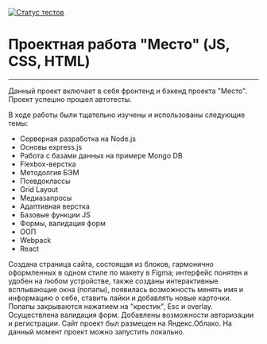 [![Статус тестов](../../actions/workflows/tests.yml/badge.svg)](../../actions/workflows/tests.yml)

# Проектная работа "Место" (JS, CSS, HTML)
---
Данный проект включает в себя фронтенд и бэкенд проекта "Место". Проект успешно прошел автотесты.

В ходе работы были тщательно изучены и использованы следующие темы:

* Серверная разработка на Node.js
* Основы express.js
* Работа с базами данных на примере Mongo DB
* Flexbox-верстка
* Методолгия БЭМ
* Псевдоклассы
* Grid Layout
* Медиазапросы
* Адаптивная верстка
* Базовые функции JS
* Формы, валидация форм
* ООП
* Webpack
* React

Создана страница сайта, состоящая из блоков, гармонично оформленных в одном стиле по макету в Figma; интерфейс понятен и удобен на любом устройстве, также созданы интерактивные всплывающие окна (попапы), появилась возможность менять имя и информацию о себе, ставить лайки и добавлять новые карточки. Попапы закрываются нажатием на "крестик", Esc и overlay. Осуществлена валидация форм. Добавлены возможности авторизации и регистрации. Сайт проект был размещен на Яндекс.Облако. На данный момент проект можно запустить локально.
